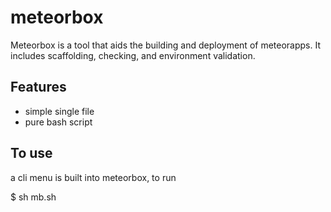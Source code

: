 
# meteorbox

Meteorbox is a tool that aids the building and deployment of meteorapps. It includes scaffolding, checking, and environment validation.

## Features

- simple single file
- pure bash script

## To use

a cli menu is built into meteorbox, to run

$ sh mb.sh
